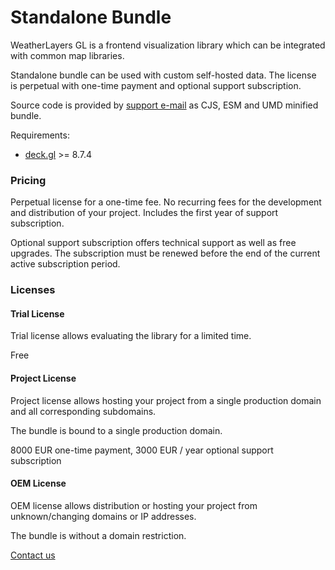 # Standalone Bundle

WeatherLayers GL is a frontend visualization library which can be integrated with common map libraries.

Standalone bundle can be used with custom self-hosted data. The license is perpetual with one-time payment and optional support subscription.

Source code is provided by [support e-mail](https://weatherlayers.com) as CJS, ESM and UMD minified bundle.

Requirements:

* [deck.gl](https://deck.gl) >= 8.7.4

### Pricing

Perpetual license for a one-time fee. No recurring fees for the development and distribution of your project. Includes the first year of support subscription.

Optional support subscription offers technical support as well as free upgrades. The subscription must be renewed before the end of the current active subscription period.

### Licenses

#### Trial License

Trial license allows evaluating the library for a limited time.

Free

#### Project License

Project license allows hosting your project from a single production domain and all corresponding subdomains.

The bundle is bound to a single production domain.

8000 EUR one-time payment, 3000 EUR / year optional support subscription

#### OEM License

OEM license allows distribution or hosting your project from unknown/changing domains or IP addresses.

The bundle is without a domain restriction.

[Contact us](https://weatherlayers.com)
